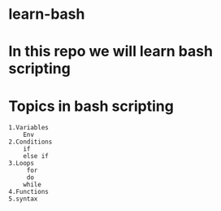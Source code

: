 # learn-bash
# In this repo we will learn bash scripting
# Topics in bash scripting
    1.Variables
        Env
    2.Conditions
        if
        else if
    3.Loops
         for
         do
        while
    4.Functions
    5.syntax
